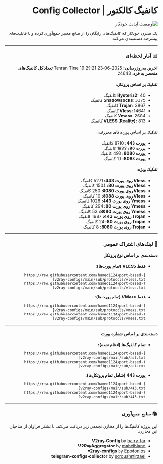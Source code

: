 <div dir="rtl">

# کانفیگ کالکتور | Config Collector

[![وضعیت آپدیت خودکار](https://github.com/hamed1124/port-based-v2ray-configs/actions/workflows/main.yml/badge.svg)](https://github.com/hamed1124/port-based-v2ray-configs/actions/workflows/main.yml)

یک مخزن خودکار که کانفیگ‌های رایگان را از منابع معتبر جمع‌آوری کرده و با قابلیت‌های پیشرفته دسته‌بندی می‌کند.

---

### 📊 آمار لحظه‌ای

<!-- STATS_START -->
**آخرین به‌روزرسانی:** 2025-06-23 19:29:21 Tehran Time
**تعداد کل کانفیگ‌های منحصر به فرد:** 24643

#### تفکیک بر اساس پروتکل:
- **Hysteria2:** 40 کانفیگ
- **Shadowsocks:** 3375 کانفیگ
- **Trojan:** 3867 کانفیگ
- **Vless:** 14641 کانفیگ
- **Vmess:** 2684 کانفیگ
- **VLESS (Reality):** 813 کانفیگ

#### تفکیک بر اساس پورت‌های معروف:
- **پورت 443:** 8710 کانفیگ
- **پورت 80:** 1833 کانفیگ
- **پورت 8080:** 493 کانفیگ
- **پورت 8088:** 10 کانفیگ

#### تفکیک ویژه:
- **Vless روی پورت 443:** 5271 کانفیگ
- **Vless روی پورت 80:** 1504 کانفیگ
- **Vless روی پورت 8080:** 250 کانفیگ
- **Vless روی پورت 8088:** 10 کانفیگ
- **Vmess روی پورت 443:** 1028 کانفیگ
- **Vmess روی پورت 80:** 294 کانفیگ
- **Vmess روی پورت 8080:** 53 کانفیگ
- **Trojan روی پورت 443:** 1987 کانفیگ
- **Trojan روی پورت 80:** 24 کانفیگ
- **Trojan روی پورت 8080:** 8 کانفیگ
<!-- STATS_END -->

<!-- SOURCE_STATS_START -->
<!-- این بخش فقط در برنچ بتا نمایش داده می‌شود -->
<!-- SOURCE_STATS_END -->

---

### 🚀 لینک‌های اشتراک عمومی

#### دسته‌بندی بر اساس نوع پروتکل

- **فقط VLESS (تمام پورت‌ها):**
  ```
  [https://raw.githubusercontent.com/hamed1124/port-based-v2ray-configs/main/sub/protocols/vless.txt](https://raw.githubusercontent.com/hamed1124/port-based-v2ray-configs/main/sub/protocols/vless.txt)
  ```
- **فقط VMess (تمام پورت‌ها):**
  ```
  [https://raw.githubusercontent.com/hamed1124/port-based-v2ray-configs/main/sub/protocols/vmess.txt](https://raw.githubusercontent.com/hamed1124/port-based-v2ray-configs/main/sub/protocols/vmess.txt)
  ```

---

#### دسته‌بندی بر اساس شماره پورت

- **تمام کانفیگ‌ها (ادغام شده):**
  ```
  [https://raw.githubusercontent.com/hamed1124/port-based-v2ray-configs/main/sub/all.txt](https://raw.githubusercontent.com/hamed1124/port-based-v2ray-configs/main/sub/all.txt)
  ```
- **پورت 443 (شامل تمام پروتکل‌ها):**
  ```
  [https://raw.githubusercontent.com/hamed1124/port-based-v2ray-configs/main/sub/443.txt](https://raw.githubusercontent.com/hamed1124/port-based-v2ray-configs/main/sub/443.txt)
  ```

---

### 📚 منابع جمع‌آوری

این پروژه کانفیگ‌ها را از مخازن تجمعی زیر دریافت می‌کند. با تشکر فراوان از صاحبان این مخازن:

- **V2ray-Config** by [barry-far](https://github.com/barry-far/V2ray-Config)
- **V2RayAggregator** by [mahdibland](https://github.com/mahdibland/V2RayAggregator)
- **v2ray-configs** by [Epodonios](https://github.com/Epodonios/v2ray-configs)
- **telegram-configs-collector** by [soroushmirzaei](https://github.com/soroushmirzaei/telegram-configs-collector)

</div>
